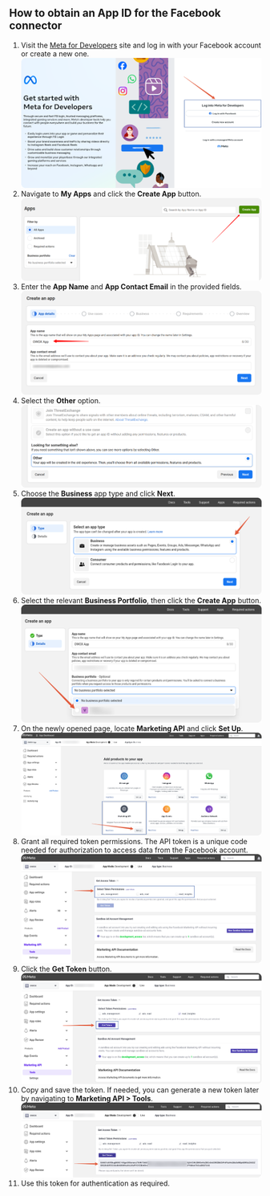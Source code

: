 ## How to obtain an App ID for the Facebook connector

1. Visit the [Meta for Developers](https://developers.facebook.com/) site and log in with your Facebook account or create a new one.
![Facebook login page](res/facebook_login.png)
2. Navigate to **My Apps** and click the **Create App** button.
![Facebook creating app](res/facebook_createapp.png)
3. Enter the **App Name** and **App Contact Email** in the provided fields.
![Facebook app name](res/facebook_appname.png)
4. Select the **Other** option.
![Facebook Other use case](res/facebook_other.png)
5. Choose the **Business** app type and click **Next**.
![Facebook Business app type](res/facebook_business.png)
6. Select the relevant **Business Portfolio**, then click the **Create App** button.
![Facebook Business portfolio option](res/facebook_portfolio.png)
7. On the newly opened page, locate **Marketing API** and click **Set Up**.
![Facebook Marketing API set up](res/facebook_setup.png)
8. Grant all required token permissions. The API token is a unique code needed for authorization to access data from the Facebook account.
![Facebook permissions granting](res/facebook_checkbox.png)
9. Click the **Get Token** button.
![Facebook getting token](res/facebook_gettoken.png)
10. Copy and save the token. If needed, you can generate a new token later by navigating to **Marketing API > Tools**.
![Facebook saving token](res/facebook_token.png)
11. Use this token for authentication as required.
